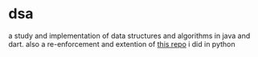 # dsa
a study and implementation of data structures and algorithms in java and dart.
also a re-enforcement and extention of [this repo](https://github.com/viktorvoltz/private-study) i did in python
